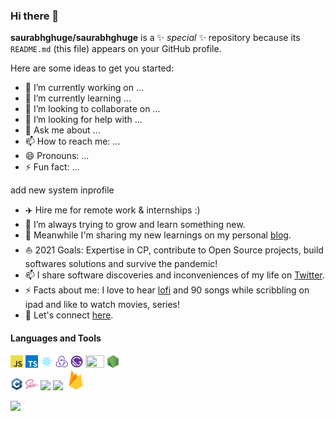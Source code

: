 ### Hi there 👋


**saurabhghuge/saurabhghuge** is a ✨ _special_ ✨ repository because its `README.md` (this file) appears on your GitHub profile.

Here are some ideas to get you started:

- 🔭 I’m currently working on ...
- 🌱 I’m currently learning ...
- 👯 I’m looking to collaborate on ...
- 🤔 I’m looking for help with ...
- 💬 Ask me about ...
- 📫 How to reach me: ...
- 😄 Pronouns: ...
- ⚡ Fun fact: ...

add new system inprofile


- ✈️ Hire me for remote work & internships :)
- 🔭 I’m always trying to grow and learn something new.
- 🌱 Meanwhile I'm sharing my new learnings on my personal [blog](https://adyablogs.tech/).
- ⛵ 2021 Goals: Expertise in CP, contribute to Open Source projects, build softwares solutions and survive the pandemic!
- 📫 I share software discoveries and inconveniences of my life on [Twitter](https://twitter.com/Adyasha8105).
- ⚡ Facts about me: I love to hear [lofi](https://www.lofibolly.club/) and 90 songs while scribbling on ipad and like to watch movies, series!
- 🎉 Let's connect [here](https://adyasha.bio.link/).


#### Languages and Tools

<code><img height="20" src="https://raw.githubusercontent.com/github/explore/80688e429a7d4ef2fca1e82350fe8e3517d3494d/topics/javascript/javascript.png"></code>
<code><img height="20" src="https://raw.githubusercontent.com/github/explore/80688e429a7d4ef2fca1e82350fe8e3517d3494d/topics/typescript/typescript.png"></code>
<code><img height="20" src="https://raw.githubusercontent.com/github/explore/80688e429a7d4ef2fca1e82350fe8e3517d3494d/topics/react/react.png"></code>
<code><img height="20" src="https://raw.githubusercontent.com/github/explore/80688e429a7d4ef2fca1e82350fe8e3517d3494d/topics/redux/redux.png"></code>
<code><img height="20" src="https://raw.githubusercontent.com/github/explore/e94815998e4e0713912fed477a1f346ec04c3da2/topics/gatsby/gatsby.png"></code>
<code><img height="20" width="30" src="https://github.com/jalbertsr/logo-badge-images/blob/master/img/rsz_nextjs.png?raw=true"></code>
<code><img height="20" src="https://raw.githubusercontent.com/github/explore/80688e429a7d4ef2fca1e82350fe8e3517d3494d/topics/nodejs/nodejs.png"></code>   
<code><img height="20" src="https://raw.githubusercontent.com/github/explore/80688e429a7d4ef2fca1e82350fe8e3517d3494d/topics/cpp/cpp.png"></code>
<code><img height="20" src="https://raw.githubusercontent.com/github/explore/80688e429a7d4ef2fca1e82350fe8e3517d3494d/topics/sass/sass.png"></code> 
<code><img height="20" src="https://user-images.githubusercontent.com/54095539/120929781-09063680-c708-11eb-864d-8f586ef91fec.png"></code>
<code><img height="20" src="https://user-images.githubusercontent.com/54095539/120929825-2fc46d00-c708-11eb-9009-f4610456de66.png"></code>
<code><img height="33" src="https://raw.githubusercontent.com/github/explore/80688e429a7d4ef2fca1e82350fe8e3517d3494d/topics/firebase/firebase.png"></code>

![](https://komarev.com/ghpvc/?username=saurabhghuge)
